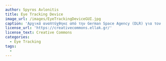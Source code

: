 ```yaml
---
author: Spyros Avlonitis
title: Eye Tracking Device
image_url: /images/EyeTrackingDeviceGUI.jpg
caption: 'Αρχικά αναπτύχθηκε από την German Space Agency (DLR) για τον International Space Station (ISS) και ενσωματώθηκε στο European / Russian space programme στις αρχές του 2004. Σχεδιάστηκε από τον καθηγητή Dr. Andrew H. Clarke (Vestibular Lab, Charité Berlin)'
license_url: 'https://creativecommons.ellak.gr/'
license_text: Creative Commons
categories:
  - Eye Tracking
tags:
  - 
---
```


